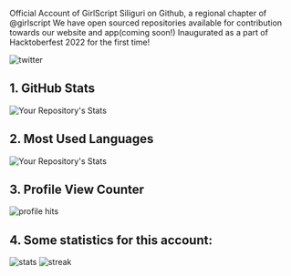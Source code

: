 Official Account of GirlScript Siliguri on Github, a regional chapter of @girlscript
We have open sourced repositories available for contribution towards our website and app(coming soon!)
Inaugurated as a part of Hacktoberfest 2022 for the first time!

![twitter](https://img.shields.io/twitter/follow/espadrine.svg?style=social&label=Follow)

## 1. GitHub Stats
![Your Repository's Stats](https://github-readme-stats.vercel.app/api?username=girlscriptsiliguri&show_icons=true)
## 2. Most Used Languages
![Your Repository's Stats](https://github-readme-stats.vercel.app/api/top-langs/?username=girlscriptsiliguri&theme=blue-green)
## 3. Profile View Counter
![profile hits](https://hits.seeyoufarm.com/api/count/incr/badge.svg?url=https%3A%2F%2Fgithub.com%2Fgirlscriptsiliguri1212%2Fhit-counter)
## 4. Some statistics for this account:
![stats](https://github-profile-trophy.vercel.app/?username=girlscriptsiliguri)
![streak](https://github-readme-streak-stats.herokuapp.com/?user=girlscriptsiliguri)
